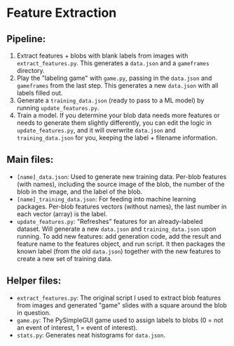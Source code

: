 # Feature Extraction

## Pipeline:

1. Extract features + blobs with blank labels from images with `extract_features.py`. This generates a `data.json` and a `gameframes` directory.
2. Play the "labeling game" with `game.py`, passing in the `data.json` and `gameframes` from the last step. This generates a new `data.json` with all labels filled out.
3. Generate a `training_data.json` (ready to pass to a ML model) by running `update_features.py`.
4. Train a model. If you determine your blob data needs more features or needs to generate them slightly differently, you can edit the logic in `update_features.py`, and it will overwrite `data.json` and `training_data.json` for you, keeping the label + filename information.

## Main files:
- `[name]_data.json`:
  Used to generate new training data. Per-blob features (with names), including the source image of the blob, the number of the blob in the image, and the label of the blob.
- `[name]_training_data.json`:
  For feeding into machine learning packages. Per-blob features vectors (without names), the last number in each vector (array) is the label.
- `update_features.py`:
  "Refreshes" features for an already-labeled dataset. Will generate a new `data.json` and `training_data.json` upon running. To add new features: add generation code, add the result and feature name to the features object, and run script. It then packages the known label (from the old `data.json`) together with the new features to create a new set of training data.

## Helper files:
- `extract_features.py`:
  The original script I used to extract blob features from images and generated "game" slides with a square around the blob in question.
- `game.py`:
  The PySimpleGUI game used to assign labels to blobs (0 = not an event of interest, 1 = event of interest).
- `stats.py`:
  Generates neat histograms for `data.json`.
